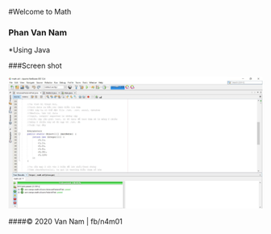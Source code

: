 #Welcome to Math

### Phan Van Nam
*Using Java

###Screen shot

![JUnit with TDD](https://github.com/pvnamm10/math-util/blob/main/images/math-util-intro.JPG)

####© 2020 Van Nam | fb/n4m01
